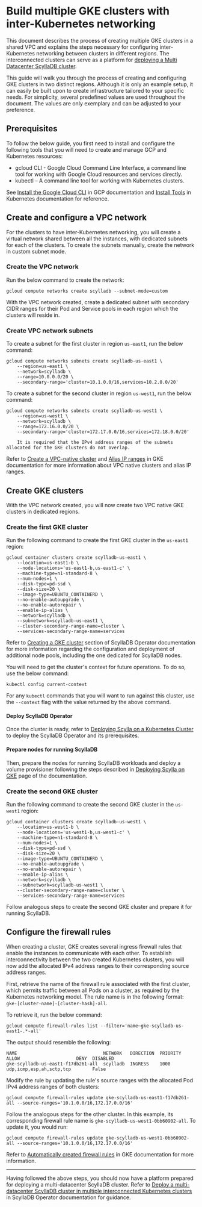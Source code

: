 # Build multiple GKE clusters with inter-Kubernetes networking

This document describes the process of creating multiple GKE clusters in a shared VPC and explains the steps necessary for configuring inter-Kubernetes networking between clusters in different regions.
The interconnected clusters can serve as a platform for [deploying a Multi Datacenter ScyllaDB cluster](multidc.md).

This guide will walk you through the process of creating and configuring GKE clusters in two distinct regions. Although it is only an example setup, it can easily be built upon to create infrastructure tailored to your specific needs.
For simplicity, several predefined values are used throughout the document. The values are only exemplary and can be adjusted to your preference.

## Prerequisites

To follow the below guide, you first need to install and configure the following tools that you will need to create and manage GCP and Kubernetes resources:
- gcloud CLI - Google Cloud Command Line Interface, a command line tool for working with Google Cloud resources and services directly.
- kubectl – A command line tool for working with Kubernetes clusters.

See [Install the Google Cloud CLI](https://cloud.google.com/sdk/docs/install-sdk) in GCP documentation and [Install Tools](https://kubernetes.io/docs/tasks/tools/) in Kubernetes documentation for reference.

## Create and configure a VPC network

For the clusters to have inter-Kubernetes networking, you will create a virtual network shared between all the instances, with dedicated subnets for each of the clusters.
To create the subnets manually, create the network in custom subnet mode.

### Create the VPC network

Run the below command to create the network:
```shell
gcloud compute networks create scylladb --subnet-mode=custom
```

With the VPC network created, create a dedicated subnet with secondary CIDR ranges for their Pod and Service pools in each region which the clusters will reside in.

### Create VPC network subnets

To create a subnet for the first cluster in region `us-east1`, run the below command:
```shell
gcloud compute networks subnets create scylladb-us-east1 \
    --region=us-east1 \
    --network=scylladb \
    --range=10.0.0.0/20 \
    --secondary-range='cluster=10.1.0.0/16,services=10.2.0.0/20'
```

To create a subnet for the second cluster in region `us-west1`, run the below command:
```shell
gcloud compute networks subnets create scylladb-us-west1 \
    --region=us-west1 \
    --network=scylladb \
    --range=172.16.0.0/20 \
    --secondary-range='cluster=172.17.0.0/16,services=172.18.0.0/20'
```

``` caution::
    It is required that the IPv4 address ranges of the subnets allocated for the GKE clusters do not overlap.
```

Refer to [Create a VPC-native cluster](https://cloud.google.com/kubernetes-engine/docs/how-to/alias-ips) and [Alias IP ranges](https://cloud.google.com/vpc/docs/alias-ip) in GKE documentation for more information about VPC native clusters and alias IP ranges.

## Create GKE clusters

With the VPC network created, you will now create two VPC native GKE clusters in dedicated regions.

### Create the first GKE cluster

Run the following command to create the first GKE cluster in the `us-east1` region:
```shell
gcloud container clusters create scylladb-us-east1 \
    --location=us-east1-b \
    --node-locations='us-east1-b,us-east1-c' \
    --machine-type=n1-standard-8 \
    --num-nodes=1 \
    --disk-type=pd-ssd \
    --disk-size=20 \
    --image-type=UBUNTU_CONTAINERD \
    --no-enable-autoupgrade \
    --no-enable-autorepair \
    --enable-ip-alias \
    --network=scylladb \
    --subnetwork=scylladb-us-east1 \
    --cluster-secondary-range-name=cluster \
    --services-secondary-range-name=services
```

Refer to [Creating a GKE cluster](../gke.html#creating-a-gke-cluster) section of ScyllaDB Operator documentation for more information regarding the configuration and deployment of additional node pools, including the one dedicated for ScyllaDB nodes.

You will need to get the cluster's context for future operations. To do so, use the below command:
```shell
kubectl config current-context
```

For any `kubectl` commands that you will want to run against this cluster, use the `--context` flag with the value returned by the above command.

#### Deploy ScyllaDB Operator

Once the cluster is ready, refer to [Deploying Scylla on a Kubernetes Cluster](../generic.md) to deploy the ScyllaDB Operator and its prerequisites.

#### Prepare nodes for running ScyllaDB

Then, prepare the nodes for running ScyllaDB workloads and deploy a volume provisioner following the steps described in [Deploying Scylla on GKE](../gke.md) page of the documentation.

### Create the second GKE cluster

Run the following command to create the second GKE cluster in the `us-west1` region:
```shell
gcloud container clusters create scylladb-us-west1 \
    --location=us-west1-b \
    --node-locations='us-west1-b,us-west1-c' \
    --machine-type=n1-standard-8 \
    --num-nodes=1 \
    --disk-type=pd-ssd \
    --disk-size=20 \
    --image-type=UBUNTU_CONTAINERD \
    --no-enable-autoupgrade \
    --no-enable-autorepair \
    --enable-ip-alias \
    --network=scylladb \
    --subnetwork=scylladb-us-west1 \
    --cluster-secondary-range-name=cluster \
    --services-secondary-range-name=services
```

Follow analogous steps to create the second GKE cluster and prepare it for running ScyllaDB.

## Configure the firewall rules

When creating a cluster, GKE creates several ingress firewall rules that enable the instances to communicate with each other.
To establish interconnectivity between the two created Kubernetes clusters, you will now add the allocated IPv4 address ranges to their corresponding source address ranges.

First, retrieve the name of the firewall rule associated with the first cluster, which permits traffic between all Pods on a cluster, as required by the Kubernetes networking model.
The rule name is in the following format: `gke-[cluster-name]-[cluster-hash]-all`.

To retrieve it, run the below command:
```shell
gcloud compute firewall-rules list --filter='name~gke-scylladb-us-east1-.*-all'
```

The output should resemble the following:
```console
NAME                                NETWORK   DIRECTION  PRIORITY  ALLOW                     DENY  DISABLED
gke-scylladb-us-east1-f17db261-all  scylladb  INGRESS    1000      udp,icmp,esp,ah,sctp,tcp        False
```

Modify the rule by updating the rule's source ranges with the allocated Pod IPv4 address ranges of both clusters:
```shell
gcloud compute firewall-rules update gke-scylladb-us-east1-f17db261-all --source-ranges='10.1.0.0/16,172.17.0.0/16'
```

Follow the analogous steps for the other cluster. In this example, its corresponding firewall rule name is `gke-scylladb-us-west1-0bb60902-all`. To update it, you would run:
```shell
gcloud compute firewall-rules update gke-scylladb-us-west1-0bb60902-all --source-ranges='10.1.0.0/16,172.17.0.0/16'
```

Refer to [Automatically created firewall rules](https://cloud.google.com/kubernetes-engine/docs/concepts/firewall-rules) in GKE documentation for more information.

---

Having followed the above steps, you should now have a platform prepared for deploying a multi-datacenter ScyllaDB cluster.
Refer to [Deploy a multi-datacenter ScyllaDB cluster in multiple interconnected Kubernetes clusters](multidc.md) in ScyllaDB Operator documentation for guidance.
